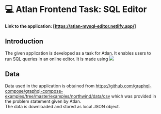 # :computer: Atlan Frontend Task: SQL Editor
<strong> Link to the application: [https://atlan-mysql-editor.netlify.app/]</strong>
<br>

## Introduction

The given application is developed as a task for Atlan. It enables users to run SQL queries in an online editor.
It is made using   <img src= "https://img.shields.io/badge/React-20232A?style=for-the-badge&logo=react&logoColor=61DAFB" />

## Data 
Data used in the application is obtained from https://github.com/graphql-compose/graphql-compose-examples/tree/master/examples/northwind/data/csv which was provided in the problem statement given by Atlan.
<br>The data is downloaded and stored as local JSON object.

